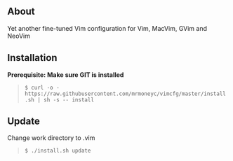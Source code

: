 ## About
Yet another fine-tuned Vim configuration for Vim, MacVim, GVim and NeoVim

## Installation
**Prerequisite: Make sure GIT is installed**
> `$ curl -o - https://raw.githubusercontent.com/mrmoneyc/vimcfg/master/install.sh | sh -s -- install`

## Update

Change work directory to .vim

> `$ ./install.sh update`
